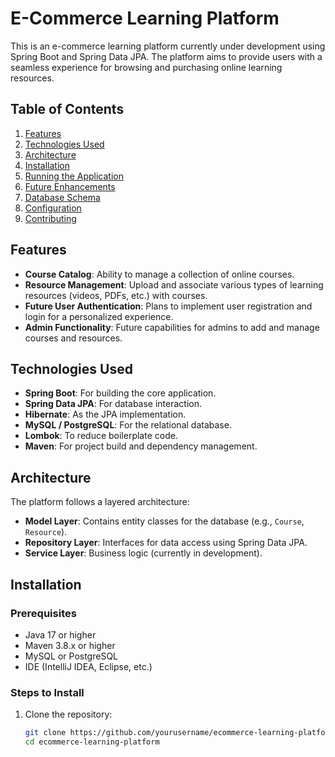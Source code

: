 # E-Commerce Learning Platform

This is an e-commerce learning platform currently under development using Spring Boot and Spring Data JPA. The platform aims to provide users with a seamless experience for browsing and purchasing online learning resources.

## Table of Contents
1. [Features](#features)
2. [Technologies Used](#technologies-used)
3. [Architecture](#architecture)
4. [Installation](#installation)
5. [Running the Application](#running-the-application)
6. [Future Enhancements](#future-enhancements)
7. [Database Schema](#database-schema)
8. [Configuration](#configuration)
9. [Contributing](#contributing)

## Features
- **Course Catalog**: Ability to manage a collection of online courses.
- **Resource Management**: Upload and associate various types of learning resources (videos, PDFs, etc.) with courses.
- **Future User Authentication**: Plans to implement user registration and login for a personalized experience.
- **Admin Functionality**: Future capabilities for admins to add and manage courses and resources.

## Technologies Used
- **Spring Boot**: For building the core application.
- **Spring Data JPA**: For database interaction.
- **Hibernate**: As the JPA implementation.
- **MySQL / PostgreSQL**: For the relational database.
- **Lombok**: To reduce boilerplate code.
- **Maven**: For project build and dependency management.

## Architecture
The platform follows a layered architecture:
- **Model Layer**: Contains entity classes for the database (e.g., `Course`, `Resource`).
- **Repository Layer**: Interfaces for data access using Spring Data JPA.
- **Service Layer**: Business logic (currently in development).

## Installation

### Prerequisites
- Java 17 or higher
- Maven 3.8.x or higher
- MySQL or PostgreSQL
- IDE (IntelliJ IDEA, Eclipse, etc.)

### Steps to Install
1. Clone the repository:
   ```bash
   git clone https://github.com/yourusername/ecommerce-learning-platform.git
   cd ecommerce-learning-platform
